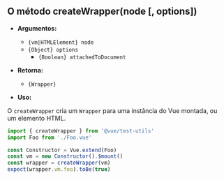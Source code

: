 ## O método createWrapper(node [, options])

- **Argumentos:**

  - `{vm|HTMLElement} node`
  - `{Object} options`
    - `{Boolean} attachedToDocument`

- **Retorna:**

  - `{Wrapper}`

- **Uso:**

O `createWrapper` cria um `Wrapper` para uma instância do Vue montada, ou um elemento HTML.

```js
import { createWrapper } from '@vue/test-utils'
import Foo from './Foo.vue'

const Constructor = Vue.extend(Foo)
const vm = new Constructor().$mount()
const wrapper = createWrapper(vm)
expect(wrapper.vm.foo).toBe(true)
```
